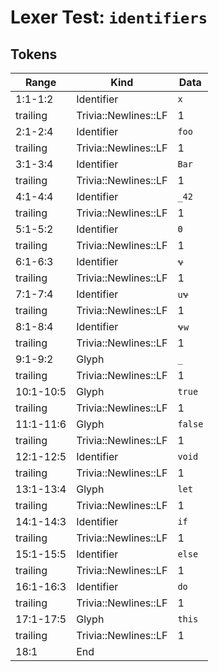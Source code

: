# Lexer Test: `identifiers`

## Tokens
| Range          | Kind                           | Data                       |
|----------------|--------------------------------|----------------------------|
| 1:1-1:2        | Identifier                     | `x`                        |
| trailing       | Trivia::Newlines::LF           | 1                          |
| 2:1-2:4        | Identifier                     | `foo`                      |
| trailing       | Trivia::Newlines::LF           | 1                          |
| 3:1-3:4        | Identifier                     | `Bar`                      |
| trailing       | Trivia::Newlines::LF           | 1                          |
| 4:1-4:4        | Identifier                     | `_42`                      |
| trailing       | Trivia::Newlines::LF           | 1                          |
| 5:1-5:2        | Identifier                     | `Θ`                       |
| trailing       | Trivia::Newlines::LF           | 1                          |
| 6:1-6:3        | Identifier                     | `𐐷`                     |
| trailing       | Trivia::Newlines::LF           | 1                          |
| 7:1-7:4        | Identifier                     | `u𐐷`                    |
| trailing       | Trivia::Newlines::LF           | 1                          |
| 8:1-8:4        | Identifier                     | `𐐷w`                    |
| trailing       | Trivia::Newlines::LF           | 1                          |
| 9:1-9:2        | Glyph                          | `_`                        |
| trailing       | Trivia::Newlines::LF           | 1                          |
| 10:1-10:5      | Glyph                          | `true`                     |
| trailing       | Trivia::Newlines::LF           | 1                          |
| 11:1-11:6      | Glyph                          | `false`                    |
| trailing       | Trivia::Newlines::LF           | 1                          |
| 12:1-12:5      | Identifier                     | `void`                     |
| trailing       | Trivia::Newlines::LF           | 1                          |
| 13:1-13:4      | Glyph                          | `let`                      |
| trailing       | Trivia::Newlines::LF           | 1                          |
| 14:1-14:3      | Identifier                     | `if`                       |
| trailing       | Trivia::Newlines::LF           | 1                          |
| 15:1-15:5      | Identifier                     | `else`                     |
| trailing       | Trivia::Newlines::LF           | 1                          |
| 16:1-16:3      | Identifier                     | `do`                       |
| trailing       | Trivia::Newlines::LF           | 1                          |
| 17:1-17:5      | Glyph                          | `this`                     |
| trailing       | Trivia::Newlines::LF           | 1                          |
| 18:1           | End                            |                            |
